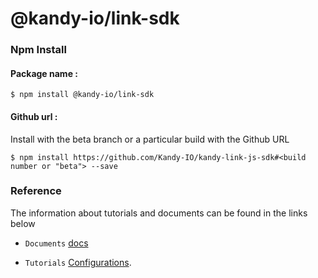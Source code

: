 # @kandy-io/link-sdk

### Npm Install

#### Package name :

`$ npm install @kandy-io/link-sdk`

#### Github url :

Install with the beta branch or a particular build with the Github URL

`$ npm install https://github.com/Kandy-IO/kandy-link-js-sdk#<build number or "beta"> --save`

### Reference

The information about tutorials and documents can be found in the links below

* `Documents` [docs](https://kandy-io.github.io/kandy-link-js-sdk/docs)

* `Tutorials` [Configurations](https://kandy-io.github.io/kandy-link-js-sdk/tutorials/#/Configurations).



